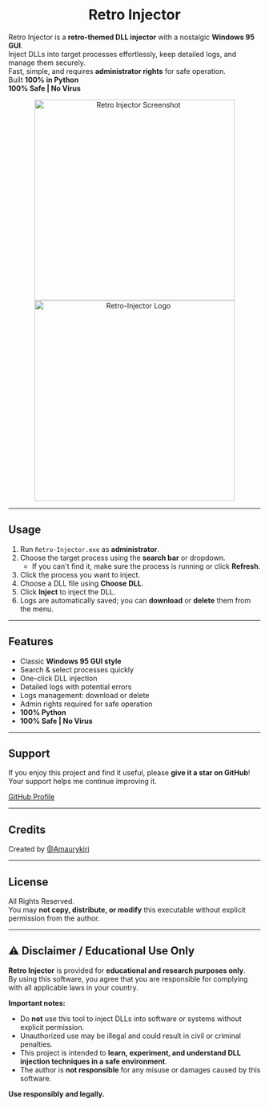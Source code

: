 # <div align="center">Retro Injector </div>

Retro Injector is a **retro-themed DLL injector** with a nostalgic **Windows 95 GUI**.  
Inject DLLs into target processes effortlessly, keep detailed logs, and manage them securely.  
Fast, simple, and requires **administrator rights** for safe operation.  
Built **100% in Python**  
**100% Safe | No Virus**

<div align="center">
  <img width="400" alt="Retro Injector Screenshot" src="https://github.com/user-attachments/assets/7ca2c640-1521-433b-98e0-3b7294f3b5a1" />
  <img width="400" alt="Retro-Injector Logo" src="https://github.com/user-attachments/assets/c65a4adf-5eae-4f6e-8964-c73cea0b6024" />
</div>

---

## Usage

1. Run `Retro-Injector.exe` as **administrator**.  
2. Choose the target process using the **search bar** or dropdown.  
   - If you can't find it, make sure the process is running or click **Refresh**.  
3. Click the process you want to inject.  
4. Choose a DLL file using **Choose DLL**.  
5. Click **Inject** to inject the DLL.  
6. Logs are automatically saved; you can **download** or **delete** them from the menu.

---

## Features

- Classic **Windows 95 GUI style**  
- Search & select processes quickly  
- One-click DLL injection  
- Detailed logs with potential errors  
- Logs management: download or delete  
- Admin rights required for safe operation  
- **100% Python**  
- **100% Safe | No Virus**

---

## Support

If you enjoy this project and find it useful, please **give it a star on GitHub**!  
Your support helps me continue improving it.  

[GitHub Profile](https://github.com/Amaurykiri)

---

## Credits

Created by [@Amaurykiri](https://github.com/Amaurykiri)  

---

## License

All Rights Reserved.  
You may **not copy, distribute, or modify** this executable without explicit permission from the author.

---

## ⚠️ Disclaimer / Educational Use Only

**Retro Injector** is provided for **educational and research purposes only**.  
By using this software, you agree that you are responsible for complying with all applicable laws in your country.  

**Important notes:**  
- Do **not** use this tool to inject DLLs into software or systems without explicit permission.  
- Unauthorized use may be illegal and could result in civil or criminal penalties.  
- This project is intended to **learn, experiment, and understand DLL injection techniques in a safe environment**.  
- The author is **not responsible** for any misuse or damages caused by this software.  

**Use responsibly and legally.**
